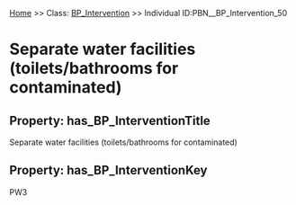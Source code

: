 [Home](https://github.com/mm80843/T3.5/blob/main/docs/index.md) >> Class: [BP_Intervention](https://github.com/mm80843/T3.5/tree/main/docs/BP_Intervention/index.md) >> Individual ID:PBN__BP_Intervention_50 

# __Separate water facilities (toilets/bathrooms for contaminated)__

## Property: has_BP_InterventionTitle

Separate water facilities (toilets/bathrooms for contaminated)

## Property: has_BP_InterventionKey

PW3

